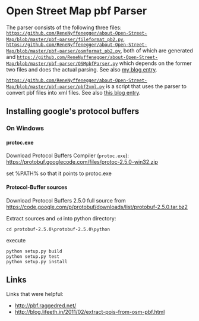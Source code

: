 # Open Street Map pbf Parser

The parser consists of the following three files:
[`https://github.com/ReneNyffenegger/about-Open-Street-Map/blob/master/pbf-parser/fileformat_pb2.py`](https://github.com/ReneNyffenegger/about-Open-Street-Map/blob/master/pbf-parser/fileformat_pb2.py),
[`https://github.com/ReneNyffenegger/about-Open-Street-Map/blob/master/pbf-parser/osmformat_pb2.py`](https://github.com/ReneNyffenegger/about-Open-Street-Map/blob/master/pbf-parser/osmformat_pb2.py), both
of which are generated and
[`https://github.com/ReneNyffenegger/about-Open-Street-Map/blob/master/pbf-parser/OSMpbfParser.py`](https://github.com/ReneNyffenegger/about-Open-Street-Map/blob/master/pbf-parser/OSMpbfParser.py) which depends
on the former two files and does the actual parsing.
See also [my blog entry](http://renenyffenegger.blogspot.ch/2014/09/parsing-open-street-map-pbf-file-with.html).

[`https://github.com/ReneNyffenegger/about-Open-Street-Map/blob/master/pbf-parser/pbf2xml.py`](https://github.com/ReneNyffenegger/about-Open-Street-Map/blob/master/pbf-parser/pbf2xml.py) is a script
that uses the parser to convert pbf files into xml files. See also [this blog entry](http://renenyffenegger.blogspot.ch/2014/09/open-street-map-convert-pbf-to-xml.html).

## Installing google's protocol buffers

### On Windows

#### protoc.exe

Download Protocol Buffers Compiler (`protoc.exe`): https://protobuf.googlecode.com/files/protoc-2.5.0-win32.zip

set %PATH% so that it points to protoc.exe

#### Protocol-Buffer sources

Download Protocol Buffers 2.5.0 full source from https://code.google.com/p/protobuf/downloads/list/protobuf-2.5.0.tar.bz2

Extract sources and `cd` into python directory:

    cd protobuf-2.5.0\protobuf-2.5.0\python

execute

    python setup.py build
    python setup.py test
    python setup.py install


## Links

Links that were helpful:
  - http://pbf.raggedred.net/
  - http://blog.lifeeth.in/2011/02/extract-pois-from-osm-pbf.html
